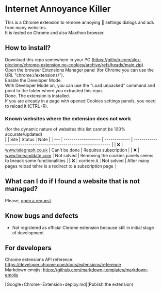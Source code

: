 # Internet Annoyance Killer

This is a Chrome extension to remove annoying :cookie: settings dialogs and ads from many websites.  
It is tested on Chrome and also Maxthon browser.

## How to install?

Download this repo somewhere in your PC (<https://github.com/alex-piccione/chrome-extension.no-cookies/archive/refs/heads/main.zip>).  
Open the browser Extensions Manager panel (for Chrome you can use the URL "chrome://extensions/").  
Enable the Developer Mode.  
With Developer Mode on, you can use the "Load unpacked" command and point to the folder where you extracted this repo.  
Done. The extension is installed.  
If you are already in a page with opened Cookies settings panels, you need to reload it (CTRL+R).
  
### Known websites where the extension does not work

(for the dynamic nature of websites this list cannot be 100% accurate/updated)  
|     | Site                | Status        | Note                                                               |
| --- | ------------------- | ------------- | ------------------------------------------------------------------ |
| :x: | www.telegraph.co.uk | Can't be done | Requires subscription                                              |
| :x: | www.timeanddate.com | Not solved    | Removing the cookies panels seems to breack some functionalities   |
| :x: | corriere.it         | Not solved    | After many pages reload tehre is a redirect to a subscription page |

## What can I do if I found a website that is not managed?

Please, [open a request](https://github.com/alex-piccione/chrome-extension.no-cookies/issues/new?title=Suggest%20of%20website%20to%20manage&body=Hi,%20I%27d%20like%20that%20this%20extension%20manage%20this%20website:%20...%20Thank%20you.).

## Know bugs and defects

- Not registered as official Chrome extension because still in initial stage of development

## For developers

Chrome extensions API reference: https://developer.chrome.com/docs/extensions/reference  
Markdown emojis: https://github.com/markdown-templates/markdown-emojis  

[Google+Chrome+Extension+deploy.md](Publish the extension)


